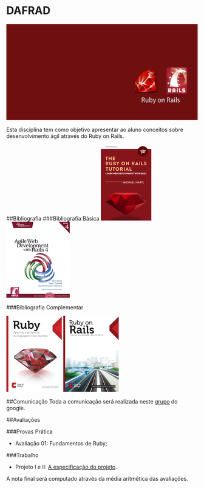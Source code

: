 # DAFRAD

![Banner da disciplina](assets/dafrad.png)

Esta disciplina tem como objetivo apresentar ao aluno conceitos sobre desenvolvimento ágil através do Ruby on Rails.

##Bibliografia
###Bibliografia Básica
[![Rails Tutorial](assets/rails-tutorial.png)](https://www.railstutorial.org/) [![Agile Rails](assets/agile-rails4.jpg)](https://pragprog.com/book/rails4/agile-web-development-with-rails-4)

###Bibliografia Complementar

[![Rails Tutorial](assets/ruby.png)](http://www.casadocodigo.com.br/products/livro-ruby) [![Agile Rails](assets/rails.png)](http://www.casadocodigo.com.br/products/livro-ruby-on-rails)

##Comunicação
Toda a comunicação será realizada neste [grupo](https://groups.google.com/forum/#!forum/dafrad-20151) do google.

##Avaliações

###Provas Prática
* Avaliação 01: Fundamentos de Ruby;

###Trabalho
* Projeto I e II: [A especificação do projeto](assessment/projeto.md).

A nota final será computado através da média aritmética das avaliações.
